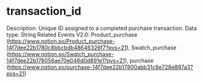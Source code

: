 # transaction_id

Description: Unique ID assigned to a completed purchase transaction.
Data type: String
Related Events V2.0: Product_purchase (https://www.notion.so/Product_purchase-14f7dee22b1780c8bbcbdb48646326f7?pvs=21), Swatch_purchase (https://www.notion.so/Swatch_purchase-14f7dee22b178056ae70e046d0d891e1?pvs=21), purchase (https://www.notion.so/purchase-14f7dee22b17800abb31c8e728e897a3?pvs=21)